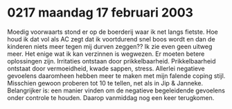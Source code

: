 # 0217 maandag 17 februari 2003
Moedig voorwaarts stond er op de boerderij waar ik net langs fietste. Hoe houd ik dat vol als AC zegt dat ik voortdurend snel boos wordt en dan de kinderen niets meer tegen mij durven zeggen?? Ik zie even geen uitweg meer. Het enige wat ik kan verzinnen is wegwezen. Er moeten betere oplossingen zijn. Irritaties ontstaan door prikkelbaarheid. Prikkelbaarheid ontstaat door vermoeidheid, kwade sappen, stress. Allerlei negatieve gevoelens daaromheen hebben meer te maken met mijn falende coping stijl. Misschien gewoon proberen tot 10 te tellen, net als in Jip & Janneke. Belangrijker is: een manier vinden om de negatieve begeleidende gevoelens onder controle te houden. Daarop vanmiddag nog een keer terugkomen.